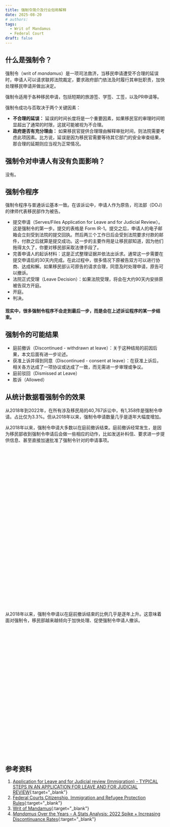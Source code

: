 ```yaml
---
title: 强制令简介及行业俗称解释
date: 2025-08-20
# authors:
tags:
  - Writ of Mandamus
  - Federal Court
draft: false
---
```


## 什么是强制令？

强制令（writ of *mandamus*）是一项司法救济，当移民申请遭受不合理的延误时，申请人可以请求联邦法院裁定，要求政府部门依法及时履行其审批职责，加快处理移民申请并做出决定。

强制令适用于各种移民申请，包括短期的旅游签、学签、工签，以及PR申请等。

强制令成功与否取决于两个关键因素：

- **不合理的延误：** 延误的时间长度将是一个重要因素，如果移民官的审理时间明显超出了通常的时限，这就可能被视为不合理。
- **政府是否有充分理由：** 如果移民官提供合理理由解释审批时间，则法院需要考虑此项因素。比方说，延误是因为移民官需要等待其它部门的安全审查结果，那合理的延期则应当视为正常情况。

## 强制令对申请人有没有负面影响？

没有。

## 强制令程序

强制令程序与普通诉讼基本一致。在该诉讼中，申请人作为原告，司法部（DOJ）的律师代表移民部作为被告。

- 提交申请（Serves/Files Application for Leave and for Judicial Review）。这是强制令的第一步。提交的表格是 Form IR-1。提交之后，申请人的电子邮箱会立刻受到法院的提交回执。然后两三个工作日后会受到法院要求付款的邮件，付款之后就算是提交成功。这一步的主要作用是让移民部知道，因为他们拖得太久了，你要对移民部采取法律手段了。
- 完善申请人的起诉材料：这是正式整理证据并依法出诉求。通常这一步需要在提交申请后的30天内完成。在此过程中，很多情况下原被告双方可以进行协商、达成和解。如果移民部认可原告的请求合理，同意及时处理申请，原告可以撤诉。
- 法院正式受理（Leave Decision）：如果法院受理，将会在大约90天内安排原被告双方开庭。
- 开庭。
- 判决。

<h4 class="highlight red">现实中，很多强制令程序不会走到最后一步，而是会在上述诉讼程序的某一步结束。</h4>

## 强制令的可能结果

- 庭前撤诉（Discontinued - withdrawn at leave）：关于这种结局的前因后果，本文后面有进一步论述。
- 获准上诉并得到同意（Discontinued - consent at leave）：在获准上诉后，相关各方达成了一项协议或达成了一致，而无需进一步审理或争议。
- 庭前驳回（Dismissed at Leave）
- 胜诉（Allowed）

## 从统计数据看强制令的效果

从2018年到2022年，在所有涉及移民局的40,767诉讼中，有1,358件是强制令申请。占比仅为3.3%。但从2018年以来，强制令申请数量几乎是逐年大幅度增加。

从2018年以来，强制令申请大多数以在庭前撤诉结束。庭前撤诉经常发生，是因为移民部收到强制令申请后会做一些相应的动作，比如发送补料信、要求进一步提供信息、甚至直接加速批准了强制令针对的申请事项。

<div id="piechart_div" style="width: 100%; height: 500px;"></div>

从2018年以来，强制令申请以在庭前撤诉结束的比例几乎是逐年上升。这意味着面对强制令，移民部越来越倾向于加快处理、促使强制令申请人撤诉。

<div id="myChart" style="max-width:100%; height:400px"></div>

## 参考资料

1. [Application for Leave and for Judicial review (Immigration) - TYPICAL STEPS IN AN APPLICATION FOR LEAVE AND FOR JUDICIAL REVIEW](https://www.fct-cf.gc.ca/en/pages/representing-yourself/procedural-charts/application-for-leave-and-for-judicial-review-immigration#cont){:target="\_blank"}
2. [Federal Courts Citizenship, Immigration and Refugee Protection Rules](https://laws.justice.gc.ca/eng/regulations/SOR-93-22/page-1.html#docCont){:target="\_blank"}
3. [Writ of Mandamus](https://www.holthelaw.com/writ-of-mandamus#:~:text=was%20not%20successful){:target="\_blank"}
4. [*Mandamus* Over the Years – A Stats Analysis: 2022 Spike + Increasing Discontinuance Rates](https://heronlaw.ca/mandamus-over-the-years-a-stats-analysis-2022-spike-increasing-discontinuance-rates/){:target="\_blank"}



<script type="text/javascript" src="https://www.gstatic.com/charts/loader.js"></script>
<script type="text/javascript">

  google.charts.load('current', {'packages':['corechart']});
  google.charts.setOnLoadCallback(drawChart);

  function drawChart() {

// pie chart

    const data1 = google.visualization.arrayToDataTable([
      ['result', 'percentage'],
      ['庭前撤诉', 70.6],
      ['庭前驳回', 17.4],
      ['胜诉', 11.6],
      ['其它', 0.4],
    ]);

    const options1 = {
      title: '申请强制令的各种结果所占百分比(2018-2023)',
      pieHole: 0.4, // For a donut chart effect
    };

    const chart1 = new google.visualization.PieChart(document.getElementById('piechart_div'));
    chart1.draw(data1, options1);


// line chart

// Set Data
const data2 = google.visualization.arrayToDataTable([
  ['Price', 'Size'],
  ['2018',40],['2019',57],['2020',60],['2021',70],['2022',80],['2023',69]
  ]);
// Set Options
const options2 = {
  title: '庭前撤诉案件占比的年度趋势（%）',
  hAxis: {title: '年份'},
  vAxis: {title: '占所有强制令案件比例', minValue: 0, maxValue: 100},
  <!-- curveType: 'function', -->
  legend: 'none'
};
// Draw Chart
const chart2 = new google.visualization.LineChart(document.getElementById('myChart'));
chart2.draw(data2, options2);

  }




</script>